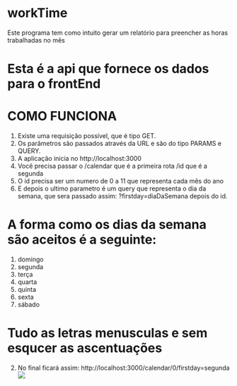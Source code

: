 # workTime
Este programa tem como intuito gerar um relatório para preencher as horas trabalhadas no mês

# Esta é a api que fornece os dados para o frontEnd

# COMO FUNCIONA
  1. Existe uma requisição possível, que é tipo GET. 
  2. Os parâmetros são passados através da URL e são do tipo PARAMS e QUERY.
  3. A aplicação inicia no http://localhost:3000
  3. Você precisa passar o /calendar que é a primeira rota /id que é a segunda
  4. O id precisa ser um numero de 0 a 11 que representa cada mês do ano
  5. E depois o ultimo parametro é um query que representa o dia da semana, 
     que sera passado assim: ?firstday=diaDaSemana depois do id.

# A forma como os dias da semana são aceitos é a seguinte:
  1. domingo
  2. segunda
  3. terça
  4. quarta
  5. quinta
  6. sexta
  7. sábado
  # Tudo as letras menusculas e sem esqucer as ascentuações
2. No final ficará assim: http://localhost:3000/calendar/0/firstday=segunda
![](images/saída.PNG)
